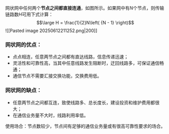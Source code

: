网状网中任何两个**节点之间都直接连通**，如图所示。如果网中有$N$个节点，则传输链路数$H$可用下式计算：
$$\large H = \frac{1}{2}N\left( {N - 1} \right)$$
![[Pasted image 20250612211252.png|200]]
### 网状网的优点：
- 点点相连，任意两节点之间都有直达线路，信息传递迅速；
- 灵活性和可靠性高，当其中任意线路发生阻断时，迂回线路多，可保证通信畅通；
- 通信节点不需要汇接交换功能，交换费用低。
### 网状网的缺点：
- 任意两节点之间都互连，致使线路多、总长度长，建设投资和维护费用都很大；
- 在通信业务量不大时，线路利用率低。

使用场合：节点数较少，节点间有足够的通信业务量或有很高可靠性要求的场合。